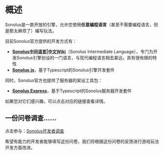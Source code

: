 # 概述

Sonolus是一款开放的引擎，允许您使用**任意编程语言**（甚至不需要编程语言，但是那太麻烦了）编写玩法。

目前Sonolus官方提供的开发方式有：

* **[Sonolus中间语言](https://github.com/NonSpicyBurrito/sonolus-wiki/wiki/Sonolus-Intermediate-Language)|[中文Wiki](https://github.com/ReiKohaku/Sonolus-wiki-zh_cn/wiki/Sonolus中间语言（SIL）)**（Sonolus Intermediate Language），专门为开发Sonolus引擎创设的一门语言，与现代编程语言相去甚远，具有很有限的特性
* **[Sonolus.js](https://github.com/NonSpicyBurrito/sonolus.js)**，基于Typescript的Sonolus引擎开发套件

同时，Sonolus官方也提供了服务器的架设工具包：

* **[Sonolus Express](https://github.com/NonSpicyBurrito/sonolus-express)**，基于Typescript的Sonolus服务器开发套件

如果您对它们感兴趣，可以点击对应的链接查看详情。

## 一份问卷调查……

点击参与：[Sonolus开发者调查](https://wj.qq.com/s2/8086978/34df/)

希望有能力的开发者能够填写这份问卷，我们将根据这份问卷的反馈进行游戏玩法开发方面改进。

